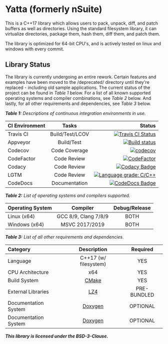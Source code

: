 # Yatta (formerly nSuite)

This is a C++17 library which allows users to pack, unpack, diff, and patch buffers as well as directories.
Using the standard filesystem library, it can virtualize directories, package them, hash them, diff them, and patch them.

The library is optimized for 64-bit CPU's, and is actively tested on linux and windows with every commit.

## Library Status

The library is currently undergoing an entire rework.
Certain features and examples have been moved to the /deprecated/ directory until they're replaced - including old sample applications.
The current status of the project can be found in *Table 1* below.
For a list of all known supported operating systems and compiler combinations, see *Table 2* below.
And lastly, for all other requirements and dependencies, see *Table 3* below.

***Table 1:** Descriptions of continuous integration environments in use.*

| CI Environment   | Tasks            | Status                                                                                                                                                                    |
|:-----------------|:----------------:|--------------------------------------------------------------------------------------------------------------------------------------------------------------------------:|
| Travis CI        | Build/Test/LCOV  | [![Travis CI Status](https://travis-ci.com/Yattabyte/nSuite.svg?branch=beta)](https://travis-ci.com/Yattabyte/nSuite)                                                     |
| Appveyor         | Build/Test       | [![Build status](https://ci.appveyor.com/api/projects/status/7gheavgnj8cooyxx/branch/beta?svg=true)](https://ci.appveyor.com/project/Yattabyte/nsuite/branch/beta)        |
| Codecov          | Code Coverage    | [![codecov](https://codecov.io/gh/Yattabyte/nSuite/branch/beta/graph/badge.svg)](https://codecov.io/gh/Yattabyte/nSuite)                                                  |
| CodeFactor       | Code Review      | [![CodeFactor](https://www.codefactor.io/repository/github/yattabyte/nsuite/badge)](https://www.codefactor.io/repository/github/yattabyte/nsuite)                         |
| Codacy           | Code Review      | [![Codacy Badge](https://api.codacy.com/project/badge/Grade/2b38f4eaa90d4b238942d6daaf578655)](https://www.codacy.com/manual/Yattabyte/nSuite)                            |
| LGTM             | Code Review      | [![Language grade: C/C++](https://img.shields.io/lgtm/grade/cpp/g/Yattabyte/nSuite.svg?logo=lgtm&logoWidth=18)](https://lgtm.com/projects/g/Yattabyte/nSuite/context:cpp) |
| CodeDocs         | Documentation    | [![CodeDocs Badge](https://codedocs.xyz/Yattabyte/nSuite.svg)](https://codedocs.xyz/Yattabyte/nSuite/)                                                                    |

***Table 2:** List of operating systems and compilers supported.*

| Operating System | Compiler             | Debug/Release |
|:-----------------|:--------------------:|:-------------:|
| Linux (x64)      | GCC 8/9, Clang 7/8/9 |      BOTH     |
| Windows (x64)    | MSVC 2017/2019       |      BOTH     |

***Table 3:** List of all other requirements and dependencies.*

| Category             | Description                                 | Required    |
|:---------------------|:-------------------------------------------:|:-----------:|
| Language             | C++17 (w/ filesystem)                       | YES         |
| CPU Architecture     | x64                                         | YES         |
| Build System         | [CMake](https://cmake.org/)                 | YES         |
| External Libraries   | [LZ4](https://github.com/lz4/lz4)           | PRE-BUNDLED |
| Documentation System | [Doxygen](http://www.doxygen.nl/index.html) | OPTIONAL    |
| Documentation System | [Doxygen](http://www.doxygen.nl/index.html) | OPTIONAL    |

***This library is licensed under the BSD-3-Clause.***